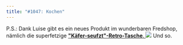 ```yaml
---
title: "#1047: Kochen"
---
```


P.S.:
Dank Luise gibt es ein neues Produkt im wunderbaren Fredshop, nämlich die superfetzige <a href="http://fredshop.spreadshirt.net/de/DE/Shop/Article/Index/article/Kaefer-seufzt-7168173"><strong>"Käfer-seufzt"-Retro-Tasche</strong>.
<img src="http://www.fonflatter.de/bilder/fredshop_tasche.jpg"></a>
Und so.

